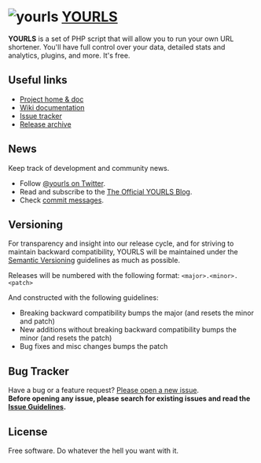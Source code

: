 ![yourls](http://yourls.org/images/yourls-logo.png)
[YOURLS](http://yourls.org)
======
**YOURLS** is a set of PHP script that will allow you to run your own URL shortener. You'll have full control over your data, detailed stats and analytics, plugins, and more. It's free.

Useful links
------------
* [Project home & doc](http://yourls.org)
* [Wiki documentation](https://github.com/YOURLS/YOURLS/wiki/)
* [Issue tracker](https://github.com/YOURLS/YOURLS/issues)
* [Release archive](https://github.com/YOURLS/YOURLS/tags)

News
----
Keep track of development and community news.

* Follow [@yourls on Twitter](http://twitter.com/yourls).
* Read and subscribe to the [The Official YOURLS Blog](http://blog.yourls.org).
* Check [commit messages](https://github.com/YOURLS/YOURLS/commits/master).

Versioning
----------
For transparency and insight into our release cycle, and for striving to maintain backward compatibility, YOURLS will be maintained under the [Semantic Versioning](http://semver.org) guidelines as much as possible.

Releases will be numbered with the following format: `<major>.<minor>.<patch>`

And constructed with the following guidelines:
* Breaking backward compatibility bumps the major (and resets the minor and patch)
* New additions without breaking backward compatibility bumps the minor (and resets the patch)
* Bug fixes and misc changes bumps the patch

Bug Tracker
-----------
Have a bug or a feature request? [Please open a new issue](https://github.com/YOURLS/YOURLS/issues).  
__Before opening any issue, please search for existing issues and read the [Issue Guidelines](https://github.com/YOURLS/YOURLS/wiki/Bug-Report).__

License
-------
Free software. Do whatever the hell you want with it.
